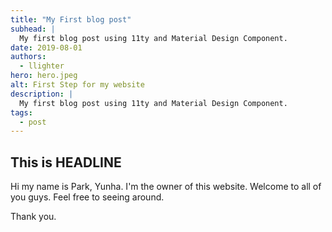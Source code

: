 ```yaml
---
title: "My First blog post"
subhead: |
  My first blog post using 11ty and Material Design Component.
date: 2019-08-01
authors:
  - llighter
hero: hero.jpeg
alt: First Step for my website
description: |
  My first blog post using 11ty and Material Design Component.
tags:
  - post
---
```


## This is HEADLINE

Hi my name is Park, Yunha.
I'm the owner of this website.
Welcome to all of you guys.
Feel free to seeing around.

Thank you.
